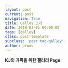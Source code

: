 ```yaml
---
layout: post
current: post
navigation: True
title: Galley 소개
date: 2018-02-01 00:00:00
tags: [galley]
class: post-template
subclass: 'post tag-galley'
author: proms
---
```


**KJ의 가족을 위한 갤러리 Page**